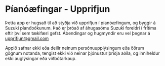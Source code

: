 # Píanóæfingar - Upprifjun
Þetta app er hugsað til að styðja við upprifjun í píanóæfingum, og byggir á Suzuki píanóbókunum. Það er þróað af áhugasömu Suzuki foreldri í frítíma eftir því sem tækifæri gefst. Ábendingar og hugmyndir eru vel þegnar á upprifjun@gmail.com

Appið safnar ekki eða deilir neinum persónuupplýsingum eða öðrum gögnum notanda, tengist ekki við neinar þjónustur þriðja aðila, og inniheldur ekki auglýsingar eða viðbótarkaup.

